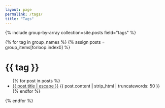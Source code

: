```yaml
---
layout: page
permalink: /tags/
title: "Tags"
---
```


{% include group-by-array collection=site.posts field="tags" %}
<div class="post-content">
    {% for tag in group_names %}
        {% assign posts = group_items[forloop.index0] %}
        <h1 id="{{ tag | slugify }}">{{ tag }}</h1>
        <ul class="post-list">
        {% for post in posts %}
            <li>
                <a class="post-link" href="{{ post.url | prepend: site.baseurl }}">{{ post.title | escape }}</a>
                {{ post.content | strip_html | truncatewords: 50 }}
            </li>
        {% endfor %}
        </ul>
    {% endfor %}
</div>
